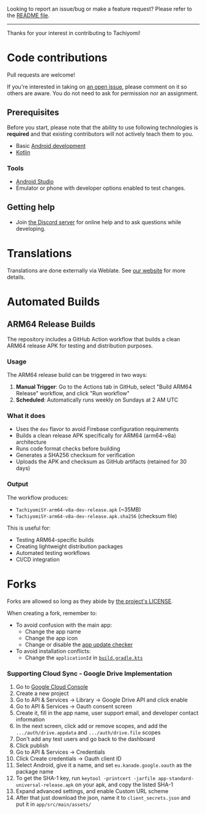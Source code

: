 Looking to report an issue/bug or make a feature request? Please refer to the [README file](/README.md#issues-feature-requests-and-contributing).

---

Thanks for your interest in contributing to Tachiyomi!


# Code contributions

Pull requests are welcome!

If you're interested in taking on [an open issue](https://github.com/jobobby04/TachiyomiSY/issues), please comment on it so others are aware.
You do not need to ask for permission nor an assignment.

## Prerequisites

Before you start, please note that the ability to use following technologies is **required** and that existing contributors will not actively teach them to you.

- Basic [Android development](https://developer.android.com/)
- [Kotlin](https://kotlinlang.org/)

### Tools

- [Android Studio](https://developer.android.com/studio)
- Emulator or phone with developer options enabled to test changes.

## Getting help

- Join [the Discord server](https://discord.gg/mihon) for online help and to ask questions while developing.

# Translations

Translations are done externally via Weblate. See [our website](https://mihon.app/docs/contribute#translation) for more details.


# Automated Builds

## ARM64 Release Builds

The repository includes a GitHub Action workflow that builds a clean ARM64 release APK for testing and distribution purposes.

### Usage

The ARM64 release build can be triggered in two ways:

1. **Manual Trigger**: Go to the Actions tab in GitHub, select "Build ARM64 Release" workflow, and click "Run workflow"
2. **Scheduled**: Automatically runs weekly on Sundays at 2 AM UTC

### What it does

- Uses the `dev` flavor to avoid Firebase configuration requirements
- Builds a clean release APK specifically for ARM64 (arm64-v8a) architecture
- Runs code format checks before building
- Generates a SHA256 checksum for verification
- Uploads the APK and checksum as GitHub artifacts (retained for 30 days)

### Output

The workflow produces:
- `TachiyomiSY-arm64-v8a-dev-release.apk` (~35MB)
- `TachiyomiSY-arm64-v8a-dev-release.apk.sha256` (checksum file)

This is useful for:
- Testing ARM64-specific builds
- Creating lightweight distribution packages
- Automated testing workflows
- CI/CD integration


# Forks

Forks are allowed so long as they abide by [the project's LICENSE](/LICENSE).

When creating a fork, remember to:

- To avoid confusion with the main app:
    - Change the app name
    - Change the app icon
    - Change or disable the [app update checker](/app/src/main/java/eu/kanade/tachiyomi/data/updater/AppUpdateChecker.kt)
- To avoid installation conflicts:
    - Change the `applicationId` in [`build.gradle.kts`](/app/build.gradle.kts)


### Supporting Cloud Sync - Google Drive Implementation
1. Go to [Google Cloud Console](https://console.cloud.google.com)
2. Create a new project
3. Go to API & Services -> Library -> Google Drive API and click enable
4. Go to API & Services -> Oauth consent screen
5. Create it, fill in the app name, user support email, and developer contact information
6. In the next screen, click add or remove scopes, and add the `.../auth/drive.appdata` and `.../auth/drive.file` scopes
7. Don't add any test users and go back to the dashboard
8. Click publish
9. Go to API & Services -> Credentials
10. Click Create credentials -> Oauth client ID
11. Select Android, give it a name, and set `eu.kanade.google.oauth` as the package name
12. To get the SHA-1 key, run `keytool -printcert -jarfile app-standard-universal-release.apk` on your apk, and copy the listed SHA-1
13. Expand advanced settings, and enable Custom URL scheme
14. After that just download the json, name it to `client_secrets.json` and put it in `app/src/main/assets/`